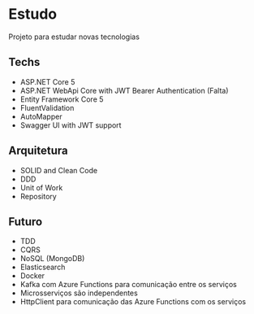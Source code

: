 # Estudo

Projeto para estudar novas tecnologias 

## Techs

- ASP.NET Core 5
- ASP.NET WebApi Core with JWT Bearer Authentication (Falta)
- Entity Framework Core 5
- FluentValidation
- AutoMapper
- Swagger UI with JWT support

## Arquitetura

- SOLID and Clean Code
- DDD
- Unit of Work
- Repository

## Futuro

- TDD
- CQRS
- NoSQL (MongoDB) 
- Elasticsearch
- Docker
- Kafka com Azure Functions para comunicação entre os serviços
- Microsserviços são independentes
- HttpClient para comunicação das Azure Functions com os serviços
